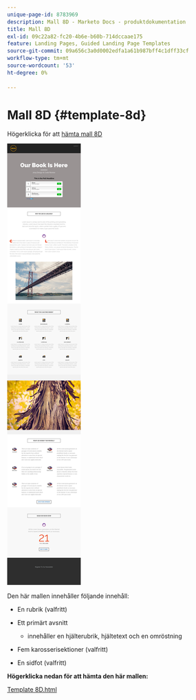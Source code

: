 ```yaml
---
unique-page-id: 8783969
description: Mall 8D - Marketo Docs - produktdokumentation
title: Mall 8D
exl-id: 09c22a82-fc20-4b6e-b60b-714dccaae175
feature: Landing Pages, Guided Landing Page Templates
source-git-commit: 09a656c3a0d0002edfa1a61b987bff4c1dff33cf
workflow-type: tm+mt
source-wordcount: '53'
ht-degree: 0%

---
```


# Mall 8D {#template-8d}

Högerklicka för att [hämta mall 8D](https://experienceleague.adobe.com/landing/marketo/lp-templates/template-8d.html?lang=sv-SE)

![](assets/image2015-7-29-14-3a28-3a56.png)

Den här mallen innehåller följande innehåll:

* En rubrik (valfritt)
* Ett primärt avsnitt

   * innehåller en hjälterubrik, hjältetext och en omröstning

* Fem karosserisektioner (valfritt)
* En sidfot (valfritt)

**Högerklicka nedan för att hämta den här mallen:**

[Template 8D.html](https://experienceleague.adobe.com/landing/marketo/lp-templates/template-8d.html?lang=sv-SE)
